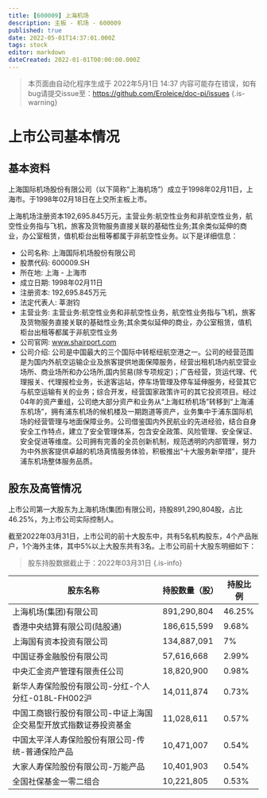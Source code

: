 ```yaml
---
title: [600009] 上海机场
description: 主板 - 机场 - 600009
published: true
date: 2022-05-01T14:37:01.000Z
tags: stock
editor: markdown
dateCreated: 2022-01-01T00:00:00.000Z
---
```


> 本页面由自动化程序生成于 2022年5月1日 14:37
> 内容可能存在错误，如有bug请提交issue至：https://github.com/Eroleice/doc-pi/issues
{.is-warning}

# 上市公司基本情况

## 基本资料

上海国际机场股份有限公司（以下简称“上海机场”）成立于1998年02月11日，上海市。于1998年02月18日在上交所主板上市。

上海机场注册资本192,695.845万元，主营业务:航空性业务和非航空性业务，航空性业务指与飞机，旅客及货物服务直接关联的基础性业务;其余类似延伸的商业，办公室租赁，值机柜台出租等都属于非航空性业务。以下是详细信息：

- 公司名称: 上海国际机场股份有限公司
- 股票代码: 600009.SH
- 所在地: 上海 - 上海市
- 成立日期: 1998年02月11日
- 注册资本: 192,695.845万元
- 法定代表人: 莘澍钧
- 主营业务: 主营业务:航空性业务和非航空性业务，航空性业务指与飞机，旅客及货物服务直接关联的基础性业务;其余类似延伸的商业，办公室租赁，值机柜台出租等都属于非航空性业务
- 公司官网: www.shairport.com
- 公司介绍: 公司是中国最大的三个国际中转枢纽航空港之一。公司的经营范围是为国内外航空运输企业及旅客提供地面保障服务，经营出租机场内航空营业场所、商业场所和办公场所,国内贸易(除专项规定)；广告经营，货运代理、代理报关、代理报检业务，长途客运站，停车场管理及停车延伸服务，经营其它与航空运输有关的业务；综合开发，经营国家政策许可的其它投资项目。经过04年的资产重组，公司绝大部分资产和业务从“上海虹桥机场”转移到“上海浦东机场”，拥有浦东机场的候机楼及一期跑道等资产，业务集中于浦东国际机场的经营管理与地面保障业务。公司借鉴国内外民航业的先进经验，结合自身安全工作特点，建立了安全管理体系，包含安全政策、风险管理、安全保证、安全促进等维度。公司拥有完善的全员创新机制，规范透明的内部管理，努力为中外旅客提供卓越的机场真情服务体验，积极推出“十大服务新举措”，提升浦东机场整体服务品质。


## 股东及高管情况

上市公司第一大股东为上海机场(集团)有限公司，持股891,290,804股，占比46.25%，为上市公司实际控制人。

截至2022年03月31日，上市公司的前十大股东中，共有5名机构股东，4个产品账户，1个海外主体，其中5%以上大股东共有3名。上市公司前十大股东明细如下：

> 股东持股数据截止于：2022年03月31日
{.is-info}

| 股东名称 | 持股数量（股） | 持股比例 |
| --- | --- | --- |
| 上海机场(集团)有限公司 | 891,290,804 | 46.25% |
| 香港中央结算有限公司(陆股通) | 186,615,599 | 9.68% |
| 上海国有资本投资有限公司 | 134,887,091 | 7% |
| 中国证券金融股份有限公司 | 57,616,668 | 2.99% |
| 中央汇金资产管理有限责任公司 | 18,820,900 | 0.98% |
| 新华人寿保险股份有限公司-分红-个人分红-018L-FH002沪 | 14,011,874 | 0.73% |
| 中国工商银行股份有限公司-中证上海国企交易型开放式指数证券投资基金 | 11,028,611 | 0.57% |
| 中国太平洋人寿保险股份有限公司-传统-普通保险产品 | 10,471,007 | 0.54% |
| 大家人寿保险股份有限公司-万能产品 | 10,401,903 | 0.54% |
| 全国社保基金一零二组合 | 10,221,805 | 0.53% |




